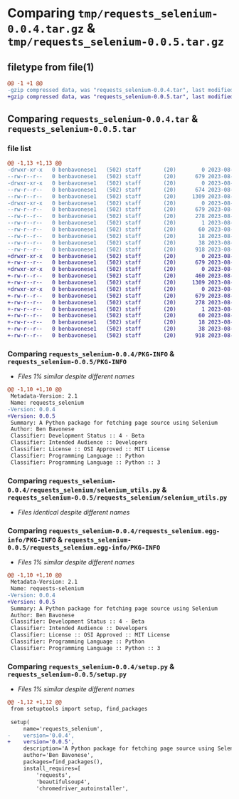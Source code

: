 # Comparing `tmp/requests_selenium-0.0.4.tar.gz` & `tmp/requests_selenium-0.0.5.tar.gz`

## filetype from file(1)

```diff
@@ -1 +1 @@
-gzip compressed data, was "requests_selenium-0.0.4.tar", last modified: Sun Aug  6 14:50:36 2023, max compression
+gzip compressed data, was "requests_selenium-0.0.5.tar", last modified: Sun Aug  6 15:13:25 2023, max compression
```

## Comparing `requests_selenium-0.0.4.tar` & `requests_selenium-0.0.5.tar`

### file list

```diff
@@ -1,13 +1,13 @@
-drwxr-xr-x   0 benbavonese1   (502) staff       (20)        0 2023-08-06 14:50:36.188966 requests_selenium-0.0.4/
--rw-r--r--   0 benbavonese1   (502) staff       (20)      679 2023-08-06 14:50:36.188790 requests_selenium-0.0.4/PKG-INFO
-drwxr-xr-x   0 benbavonese1   (502) staff       (20)        0 2023-08-06 14:50:36.187917 requests_selenium-0.0.4/requests_selenium/
--rw-r--r--   0 benbavonese1   (502) staff       (20)      674 2023-08-06 14:50:11.000000 requests_selenium-0.0.4/requests_selenium/__init__.py
--rw-r--r--   0 benbavonese1   (502) staff       (20)     1309 2023-08-03 16:22:41.000000 requests_selenium-0.0.4/requests_selenium/selenium_utils.py
-drwxr-xr-x   0 benbavonese1   (502) staff       (20)        0 2023-08-06 14:50:36.188601 requests_selenium-0.0.4/requests_selenium.egg-info/
--rw-r--r--   0 benbavonese1   (502) staff       (20)      679 2023-08-06 14:50:36.000000 requests_selenium-0.0.4/requests_selenium.egg-info/PKG-INFO
--rw-r--r--   0 benbavonese1   (502) staff       (20)      278 2023-08-06 14:50:36.000000 requests_selenium-0.0.4/requests_selenium.egg-info/SOURCES.txt
--rw-r--r--   0 benbavonese1   (502) staff       (20)        1 2023-08-06 14:50:36.000000 requests_selenium-0.0.4/requests_selenium.egg-info/dependency_links.txt
--rw-r--r--   0 benbavonese1   (502) staff       (20)       60 2023-08-06 14:50:36.000000 requests_selenium-0.0.4/requests_selenium.egg-info/requires.txt
--rw-r--r--   0 benbavonese1   (502) staff       (20)       18 2023-08-06 14:50:36.000000 requests_selenium-0.0.4/requests_selenium.egg-info/top_level.txt
--rw-r--r--   0 benbavonese1   (502) staff       (20)       38 2023-08-06 14:50:36.189006 requests_selenium-0.0.4/setup.cfg
--rw-r--r--   0 benbavonese1   (502) staff       (20)      918 2023-08-06 14:50:24.000000 requests_selenium-0.0.4/setup.py
+drwxr-xr-x   0 benbavonese1   (502) staff       (20)        0 2023-08-06 15:13:25.562021 requests_selenium-0.0.5/
+-rw-r--r--   0 benbavonese1   (502) staff       (20)      679 2023-08-06 15:13:25.561838 requests_selenium-0.0.5/PKG-INFO
+drwxr-xr-x   0 benbavonese1   (502) staff       (20)        0 2023-08-06 15:13:25.560982 requests_selenium-0.0.5/requests_selenium/
+-rw-r--r--   0 benbavonese1   (502) staff       (20)      460 2023-08-06 15:12:52.000000 requests_selenium-0.0.5/requests_selenium/__init__.py
+-rw-r--r--   0 benbavonese1   (502) staff       (20)     1309 2023-08-03 16:22:41.000000 requests_selenium-0.0.5/requests_selenium/selenium_utils.py
+drwxr-xr-x   0 benbavonese1   (502) staff       (20)        0 2023-08-06 15:13:25.561646 requests_selenium-0.0.5/requests_selenium.egg-info/
+-rw-r--r--   0 benbavonese1   (502) staff       (20)      679 2023-08-06 15:13:25.000000 requests_selenium-0.0.5/requests_selenium.egg-info/PKG-INFO
+-rw-r--r--   0 benbavonese1   (502) staff       (20)      278 2023-08-06 15:13:25.000000 requests_selenium-0.0.5/requests_selenium.egg-info/SOURCES.txt
+-rw-r--r--   0 benbavonese1   (502) staff       (20)        1 2023-08-06 15:13:25.000000 requests_selenium-0.0.5/requests_selenium.egg-info/dependency_links.txt
+-rw-r--r--   0 benbavonese1   (502) staff       (20)       60 2023-08-06 15:13:25.000000 requests_selenium-0.0.5/requests_selenium.egg-info/requires.txt
+-rw-r--r--   0 benbavonese1   (502) staff       (20)       18 2023-08-06 15:13:25.000000 requests_selenium-0.0.5/requests_selenium.egg-info/top_level.txt
+-rw-r--r--   0 benbavonese1   (502) staff       (20)       38 2023-08-06 15:13:25.562064 requests_selenium-0.0.5/setup.cfg
+-rw-r--r--   0 benbavonese1   (502) staff       (20)      918 2023-08-06 15:13:18.000000 requests_selenium-0.0.5/setup.py
```

### Comparing `requests_selenium-0.0.4/PKG-INFO` & `requests_selenium-0.0.5/PKG-INFO`

 * *Files 1% similar despite different names*

```diff
@@ -1,10 +1,10 @@
 Metadata-Version: 2.1
 Name: requests_selenium
-Version: 0.0.4
+Version: 0.0.5
 Summary: A Python package for fetching page source using Selenium
 Author: Ben Bavonese
 Classifier: Development Status :: 4 - Beta
 Classifier: Intended Audience :: Developers
 Classifier: License :: OSI Approved :: MIT License
 Classifier: Programming Language :: Python
 Classifier: Programming Language :: Python :: 3
```

### Comparing `requests_selenium-0.0.4/requests_selenium/selenium_utils.py` & `requests_selenium-0.0.5/requests_selenium/selenium_utils.py`

 * *Files identical despite different names*

### Comparing `requests_selenium-0.0.4/requests_selenium.egg-info/PKG-INFO` & `requests_selenium-0.0.5/requests_selenium.egg-info/PKG-INFO`

 * *Files 1% similar despite different names*

```diff
@@ -1,10 +1,10 @@
 Metadata-Version: 2.1
 Name: requests-selenium
-Version: 0.0.4
+Version: 0.0.5
 Summary: A Python package for fetching page source using Selenium
 Author: Ben Bavonese
 Classifier: Development Status :: 4 - Beta
 Classifier: Intended Audience :: Developers
 Classifier: License :: OSI Approved :: MIT License
 Classifier: Programming Language :: Python
 Classifier: Programming Language :: Python :: 3
```

### Comparing `requests_selenium-0.0.4/setup.py` & `requests_selenium-0.0.5/setup.py`

 * *Files 1% similar despite different names*

```diff
@@ -1,12 +1,12 @@
 from setuptools import setup, find_packages
 
 setup(
     name='requests_selenium',
-    version='0.0.4',
+    version='0.0.5',
     description='A Python package for fetching page source using Selenium',
     author='Ben Bavonese',
     packages=find_packages(), 
     install_requires=[
         'requests',
         'beautifulsoup4',
         'chromedriver_autoinstaller',
```

